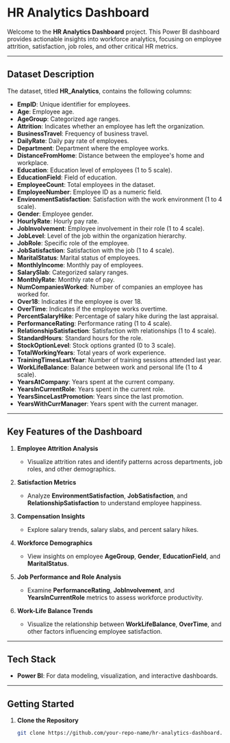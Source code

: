 # **HR Analytics Dashboard**  

Welcome to the **HR Analytics Dashboard** project. This Power BI dashboard provides actionable insights into workforce analytics, focusing on employee attrition, satisfaction, job roles, and other critical HR metrics.  

---

## **Dataset Description**  

The dataset, titled **HR_Analytics**, contains the following columns:  
- **EmpID**: Unique identifier for employees.  
- **Age**: Employee age.  
- **AgeGroup**: Categorized age ranges.  
- **Attrition**: Indicates whether an employee has left the organization.  
- **BusinessTravel**: Frequency of business travel.  
- **DailyRate**: Daily pay rate of employees.  
- **Department**: Department where the employee works.  
- **DistanceFromHome**: Distance between the employee's home and workplace.  
- **Education**: Education level of employees (1 to 5 scale).  
- **EducationField**: Field of education.  
- **EmployeeCount**: Total employees in the dataset.  
- **EmployeeNumber**: Employee ID as a numeric field.  
- **EnvironmentSatisfaction**: Satisfaction with the work environment (1 to 4 scale).  
- **Gender**: Employee gender.  
- **HourlyRate**: Hourly pay rate.  
- **JobInvolvement**: Employee involvement in their role (1 to 4 scale).  
- **JobLevel**: Level of the job within the organization hierarchy.  
- **JobRole**: Specific role of the employee.  
- **JobSatisfaction**: Satisfaction with the job (1 to 4 scale).  
- **MaritalStatus**: Marital status of employees.  
- **MonthlyIncome**: Monthly pay of employees.  
- **SalarySlab**: Categorized salary ranges.  
- **MonthlyRate**: Monthly rate of pay.  
- **NumCompaniesWorked**: Number of companies an employee has worked for.  
- **Over18**: Indicates if the employee is over 18.  
- **OverTime**: Indicates if the employee works overtime.  
- **PercentSalaryHike**: Percentage of salary hike during the last appraisal.  
- **PerformanceRating**: Performance rating (1 to 4 scale).  
- **RelationshipSatisfaction**: Satisfaction with relationships (1 to 4 scale).  
- **StandardHours**: Standard hours for the role.  
- **StockOptionLevel**: Stock options granted (0 to 3 scale).  
- **TotalWorkingYears**: Total years of work experience.  
- **TrainingTimesLastYear**: Number of training sessions attended last year.  
- **WorkLifeBalance**: Balance between work and personal life (1 to 4 scale).  
- **YearsAtCompany**: Years spent at the current company.  
- **YearsInCurrentRole**: Years spent in the current role.  
- **YearsSinceLastPromotion**: Years since the last promotion.  
- **YearsWithCurrManager**: Years spent with the current manager.  

---

## **Key Features of the Dashboard**  

1. **Employee Attrition Analysis**  
   - Visualize attrition rates and identify patterns across departments, job roles, and other demographics.  

2. **Satisfaction Metrics**  
   - Analyze **EnvironmentSatisfaction**, **JobSatisfaction**, and **RelationshipSatisfaction** to understand employee happiness.  

3. **Compensation Insights**  
   - Explore salary trends, salary slabs, and percent salary hikes.  

4. **Workforce Demographics**  
   - View insights on employee **AgeGroup**, **Gender**, **EducationField**, and **MaritalStatus**.  

5. **Job Performance and Role Analysis**  
   - Examine **PerformanceRating**, **JobInvolvement**, and **YearsInCurrentRole** metrics to assess workforce productivity.  

6. **Work-Life Balance Trends**  
   - Visualize the relationship between **WorkLifeBalance**, **OverTime**, and other factors influencing employee satisfaction.  

---

## **Tech Stack**  

- **Power BI**: For data modeling, visualization, and interactive dashboards.  

---

## **Getting Started**  

1. **Clone the Repository**  
   ```bash  
   git clone https://github.com/your-repo-name/hr-analytics-dashboard.git  
